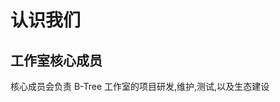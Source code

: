 # 认识我们

## 工作室核心成员

核心成员会负责 B-Tree 工作室的项目研发,维护,测试,以及生态建设

<BTreer data="少女云泷 /favicon.jpeg Creator 中国-福建-福州 中文,English 2490445193"/>
<BTreer data="Q /assets/img/Q.jpg 大总管(除研发) 中国-湖北-武汉 中文,English 1007565694"/>
<BTreer data="词典典典典 /assets/img/词典.jpg 摸鱼校尉 韩国-忠清南道-天安市 中文,English,한국어 1258878996"/>
